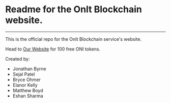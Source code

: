 # Readme for the OnIt Blockchain website.

---

This is the official repo for the OnIt Blockchain service's website.

Head to [Our Website](https://onitnetwork.herokuapp.com "Onit Blockchain") for 100 free ONI tokens.

Created by:
- Jonathan Byrne
- Sejal Patel
- Bryce Ohmer
- Elanor Kelly
- Matthew Boyd
- Eshan Sharma